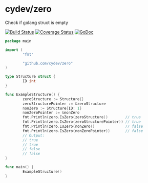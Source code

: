 # cydev/zero
Check if golang struct is empty

[![Build Status](https://travis-ci.org/cydev/zero.svg?branch=master)](https://travis-ci.org/cydev/zero)
[![Coverage Status](https://coveralls.io/repos/github/cydev/zero/badge.svg?branch=master)](https://coveralls.io/github/cydev/zero?branch=master)
[![GoDoc](https://godoc.org/github.com/cydev/zero?status.svg)](https://godoc.org/github.com/cydev/zero)

``` go
package main

import (
        "fmt"

        "github.com/cydev/zero"
)

type Structure struct {
        ID int
}

func ExampleStructure() {
        zeroStructure := Structure{}
        zeroStructurePointer := &zeroStructure
        nonZero := Structure{ID: 1}
        nonZeroPointer := &nonZero
        fmt.Println(zero.IsZero(zeroStructure))        // true
        fmt.Println(zero.IsZero(zeroStructurePointer)) // true
        fmt.Println(zero.IsZero(nonZero))              // false
        fmt.Println(zero.IsZero(nonZeroPointer))       // false
        // Output:
        // true
        // true
        // false
        // false
}

func main() {
        ExampleStructure()
}
```
